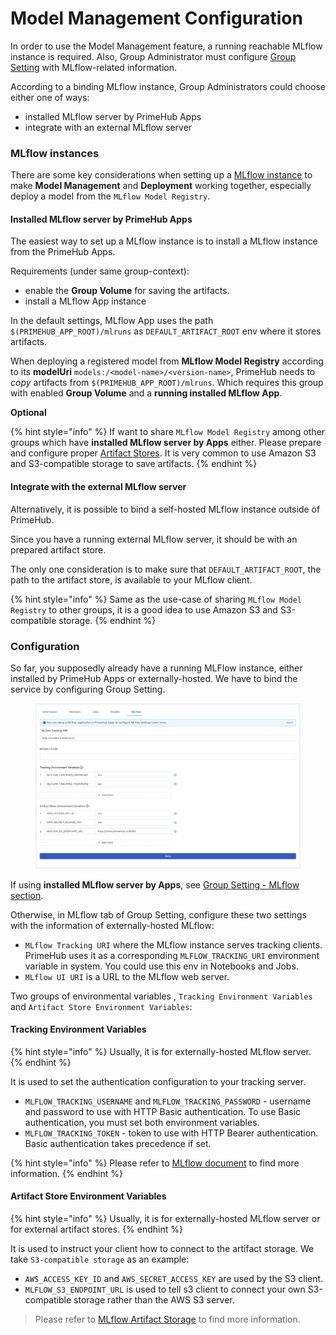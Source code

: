 # Model Management Configuration

In order to use the Model Management feature, a running reachable MLflow instance is required. Also, Group Administrator must configure [Group Setting](../group-admin/settings.md#mlflow) with MLflow-related information.

According to a binding MLflow instance, Group Administrators could choose either one of ways:

* installed MLflow server by PrimeHub Apps
* integrate with an external MLflow server

### MLflow instances

There are some key considerations when setting up a [MLflow instance](../apps/tutorial/create-an-mlflow-server.md) to make **Model Management** and **Deployment** working together, especially deploy a model from the `MLflow Model Registry`.

#### Installed MLflow server by PrimeHub Apps

The easiest way to set up a MLflow instance is to install a MLflow instance from the PrimeHub Apps.

Requirements (under same group-context):

* enable the **Group Volume** for saving the artifacts.
* install a MLflow App instance

In the default settings, MLflow App uses the path `$(PRIMEHUB_APP_ROOT)/mlruns` as `DEFAULT_ARTIFACT_ROOT` env where it stores artifacts.

When deploying a registered model from **MLflow Model Registry** according to its **modelUri** `models:/<model-name>/<version-name>`, PrimeHub needs to _copy_ artifacts from `$(PRIMEHUB_APP_ROOT)/mlruns`. Which requires this group with enabled **Group Volume** and a **running installed MLflow App**.

**Optional**

{% hint style="info" %}
If want to share `MLflow Model Registry` among other groups which have **installed MLflow server by Apps** either. Please prepare and configure proper [Artifact Stores](https://www.mlflow.org/docs/latest/tracking.html#artifact-stores). It is very common to use Amazon S3 and S3-compatible storage to save artifacts.
{% endhint %}

#### Integrate with the external MLflow server

Alternatively, it is possible to bind a self-hosted MLflow instance outside of PrimeHub.

Since you have a running external MLflow server, it should be with an prepared artifact store.

The only one consideration is to make sure that `DEFAULT_ARTIFACT_ROOT`, the path to the artifact store, is available to your MLflow client.

{% hint style="info" %}
Same as the use-case of sharing `MLflow Model Registry` to other groups, it is a good idea to use Amazon S3 and S3-compatible storage.
{% endhint %}

### Configuration

So far, you supposedly already have a running MLFlow instance, either installed by PrimeHub Apps or externally-hosted. We have to bind the service by configuring Group Setting.

<figure><img src="../../../.gitbook/assets/group-mlflow-configuration-example.png" alt=""><figcaption></figcaption></figure>

If using **installed MLflow server by Apps**, see [Group Setting - MLflow section](../group-admin/settings.md#mlflow).

Otherwise, in MLflow tab of Group Setting, configure these two settings with the information of externally-hosted MLflow:

* `MLflow Tracking URI` where the MLflow instance serves tracking clients. PrimeHub uses it as a corresponding `MLFLOW_TRACKING_URI` environment variable in system. You could use this env in Notebooks and Jobs.
* `MLflow UI URI` is a URL to the MLflow web server.

Two groups of environmental variables , `Tracking Environment Variables` and `Artifact Store Environment Variables`:

#### Tracking Environment Variables

{% hint style="info" %}
Usually, it is for externally-hosted MLflow server.
{% endhint %}

It is used to set the authentication configuration to your tracking server.

* `MLFLOW_TRACKING_USERNAME` and `MLFLOW_TRACKING_PASSWORD` - username and password to use with HTTP Basic authentication. To use Basic authentication, you must set both environment variables.
* `MLFLOW_TRACKING_TOKEN` - token to use with HTTP Bearer authentication. Basic authentication takes precedence if set.

{% hint style="info" %}
Please refer to [MLflow document](https://www.mlflow.org/docs/latest/tracking.html#logging-to-a-tracking-server) to find more information.
{% endhint %}

#### Artifact Store Environment Variables

{% hint style="info" %}
Usually, it is for externally-hosted MLflow server or for external artifact stores.
{% endhint %}

It is used to instruct your client how to connect to the artifact storage. We take `S3-compatible storage` as an example:

* `AWS_ACCESS_KEY_ID` and `AWS_SECRET_ACCESS_KEY` are used by the S3 client.
* `MLFLOW_S3_ENDPOINT_URL` is used to tell s3 client to connect your own S3-compatible storage rather than the AWS S3 server.

> Please refer to [MLflow Artifact Storage](https://www.mlflow.org/docs/latest/tracking.html#artifact-stores) to find more information.
